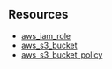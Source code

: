 ## Resources

- [aws_iam_role](https://registry.terraform.io/providers/hashicorp/aws/latest/docs/resources/iam_role)
- [aws_s3_bucket](https://registry.terraform.io/providers/hashicorp/aws/latest/docs/resources/s3_bucket)
- [aws_s3_bucket_policy](https://registry.terraform.io/providers/hashicorp/aws/latest/docs/resources/s3_bucket_policy)
